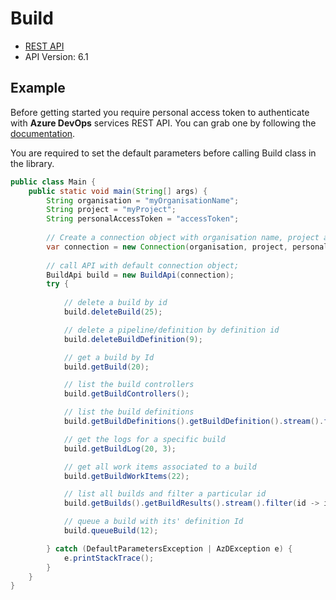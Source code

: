 # Build

- [REST API](https://docs.microsoft.com/en-us/rest/api/azure/devops/build/builds?view=azure-devops-rest-6.1)
- API Version: 6.1

## Example

Before getting started you require personal access token to authenticate with **Azure DevOps** services REST API.
You can grab one by following the [documentation](https://docs.microsoft.com/en-us/azure/devops/organizations/accounts/use-personal-access-tokens-to-authenticate?WT.mc_id=docs-github-dbrown&view=azure-devops&tabs=preview-page).

You are required to set the default parameters before calling Build class in the library.

```java
public class Main {
    public static void main(String[] args) {
        String organisation = "myOrganisationName";
        String project = "myProject";
        String personalAccessToken = "accessToken";
        
        // Create a connection object with organisation name, project and personal access token.
        var connection = new Connection(organisation, project, personalAccessToken);
    
        // call API with default connection object;
        BuildApi build = new BuildApi(connection);
        try {
        
            // delete a build by id
            build.deleteBuild(25);

            // delete a pipeline/definition by definition id
            build.deleteBuildDefinition(9);

            // get a build by Id
            build.getBuild(20);

            // list the build controllers
            build.getBuildControllers();

            // list the build definitions
            build.getBuildDefinitions().getBuildDefinition().stream().forEach(System.out::println);

            // get the logs for a specific build
            build.getBuildLog(20, 3);

            // get all work items associated to a build
            build.getBuildWorkItems(22);

            // list all builds and filter a particular id
            build.getBuilds().getBuildResults().stream().filter(id -> id.getId() == 22).forEach(System.out::println);

            // queue a build with its' definition Id
            build.queueBuild(12);

        } catch (DefaultParametersException | AzDException e) {
            e.printStackTrace();
        }
    }
}
```

